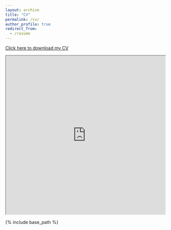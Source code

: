 ```yaml
---
layout: archive
title: "CV"
permalink: /cv/
author_profile: true
redirect_from:
  - /resume
---
```


<a href="https://alperenkocsoy.github.io/files/cv2.pdf" target="_blank" rel="noopener noreferrer">Click here to download my CV</a>

<iframe src="https://alperenkocsoy.github.io/files/cv2.pdf" width="100%" height="500px"></iframe>


{% include base_path %}

